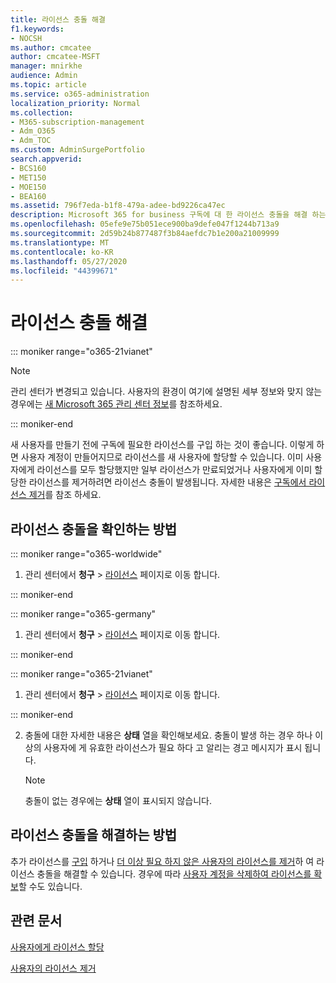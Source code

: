 ```yaml
---
title: 라이선스 충돌 해결
f1.keywords:
- NOCSH
ms.author: cmcatee
author: cmcatee-MSFT
manager: mnirkhe
audience: Admin
ms.topic: article
ms.service: o365-administration
localization_priority: Normal
ms.collection:
- M365-subscription-management
- Adm_O365
- Adm_TOC
ms.custom: AdminSurgePortfolio
search.appverid:
- BCS160
- MET150
- MOE150
- BEA160
ms.assetid: 796f7eda-b1f8-479a-adee-bd9226ca47ec
description: Microsoft 365 for business 구독에 대 한 라이선스 충돌을 해결 하는 방법을 알아봅니다.
ms.openlocfilehash: 05efe9e75b051ece900ba9defe047f1244b713a9
ms.sourcegitcommit: 2d59b24b877487f3b84aefdc7b1e200a21009999
ms.translationtype: MT
ms.contentlocale: ko-KR
ms.lasthandoff: 05/27/2020
ms.locfileid: "44399671"
---
```

# <a name="resolve-license-conflicts"></a>라이선스 충돌 해결

::: moniker range="o365-21vianet"

> [!NOTE]
> 관리 센터가 변경되고 있습니다. 사용자의 환경이 여기에 설명된 세부 정보와 맞지 않는 경우에는 [새 Microsoft 365 관리 센터 정보](https://docs.microsoft.com/microsoft-365/admin/microsoft-365-admin-center-preview?view=o365-21vianet)를 참조하세요.

::: moniker-end

새 사용자를 만들기 전에 구독에 필요한 라이선스를 구입 하는 것이 좋습니다. 이렇게 하면 사용자 계정이 만들어지므로 라이선스를 새 사용자에 할당할 수 있습니다. 이미 사용자에게 라이선스를 모두 할당했지만 일부 라이선스가 만료되었거나 사용자에게 이미 할당한 라이선스를 제거하려면 라이선스 충돌이 발생됩니다. 자세한 내용은 [구독에서 라이선스 제거](../../commerce/licenses/remove-licenses-from-subscription.md)를 참조 하세요.
  
## <a name="how-do-i-view-license-conflicts"></a>라이선스 충돌을 확인하는 방법

::: moniker range="o365-worldwide"

1. 관리 센터에서 **청구** > <a href="https://go.microsoft.com/fwlink/p/?linkid=842264" target="_blank">라이선스</a> 페이지로 이동 합니다.

::: moniker-end

::: moniker range="o365-germany"

1. 관리 센터에서 **청구** > <a href="https://go.microsoft.com/fwlink/p/?linkid=848038" target="_blank">라이선스</a> 페이지로 이동 합니다.

::: moniker-end

::: moniker range="o365-21vianet"

1. 관리 센터에서 **청구** > <a href="https://go.microsoft.com/fwlink/p/?linkid=850625" target="_blank">라이선스</a> 페이지로 이동 합니다.

::: moniker-end


2. 충돌에 대한 자세한 내용은 **상태** 열을 확인해보세요. 충돌이 발생 하는 경우 하나 이상의 사용자에 게 유효한 라이선스가 필요 하다 고 알리는 경고 메시지가 표시 됩니다.

    > [!NOTE]
    > 충돌이 없는 경우에는 **상태** 열이 표시되지 않습니다.

## <a name="how-do-i-resolve-license-conflicts"></a>라이선스 충돌을 해결하는 방법

추가 라이선스를 [구입](../../commerce/licenses/buy-licenses.md) 하거나 [더 이상 필요 하지 않은 사용자의 라이선스를 제거](remove-licenses-from-users.md)하 여 라이선스 충돌을 해결할 수 있습니다. 경우에 따라 [사용자 계정을 삭제하여 라이선스를 확보](../add-users/delete-a-user.md)할 수도 있습니다.
  
## <a name="related-articles"></a>관련 문서 

[사용자에게 라이선스 할당](assign-licenses-to-users.md)
  
[사용자의 라이선스 제거](remove-licenses-from-users.md)
